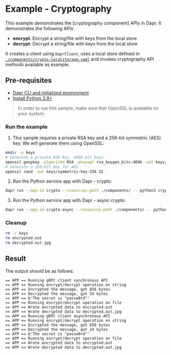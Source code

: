 # Example - Cryptography

This example demonstrates the [cryptography component] APIs in Dapr.
It demonstrates the following APIs:
- **encrypt**: Encrypt a string/file with keys from the local store
- **decrypt**: Decrypt a string/file with keys from the local store

It creates a client using `DaprClient`, uses a local store defined in
[`./components/crypto-localstorage.yaml`](./components/crypto-localstorage.yaml) and invokes cryptography API methods available as example.

## Pre-requisites

- [Dapr CLI and initialized environment](https://docs.dapr.io/getting-started)
- [Install Python 3.9+](https://www.python.org/downloads/)

> In order to run this sample, make sure that OpenSSL is available on your system.

### Run the example

1. This sample requires a private RSA key and a 256-bit symmetric (AES) key. We will generate them using OpenSSL:

<!-- STEP
name: Generate crypto
timeout_seconds: 5
-->

```bash
mkdir -p keys
# Generate a private RSA key, 4096-bit keys
openssl genpkey -algorithm RSA -pkeyopt rsa_keygen_bits:4096 -out keys/rsa-private-key.pem
# Generate a 256-bit key for AES
openssl rand -out keys/symmetric-key-256 32
```

<!-- END_STEP -->

2. Run the Python service app with Dapr - crypto:

<!-- STEP
name: Run crypto example
expected_stdout_lines:
  - '== APP == Running gRPC client synchronous API'
  - '== APP == Running encrypt/decrypt operation on string'
  - '== APP == Encrypted the message, got 856 bytes'
  - '== APP == Decrypted the message, got 24 bytes'
  - '== APP == The secret is "passw0rd"'
  - '== APP == Running encrypt/decrypt operation on file'
  - '== APP == Wrote encrypted data to encrypted.out'
  - '== APP == Wrote decrypted data to decrypted.out.jpg'
  - "Exited App successfully"
output_match_mode: substring
timeout_seconds: 10
-->

```bash
dapr run --app-id crypto --resources-path ./components/ -- python3 crypto.py
```

<!-- END_STEP -->

3. Run the Python service app with Dapr - async crypto:

<!-- STEP
name: Run async crypto example
expected_stdout_lines:
  - '== APP == Running gRPC client asynchronous API'
  - '== APP == Running encrypt/decrypt operation on string'
  - '== APP == Encrypted the message, got 856 bytes'
  - '== APP == Decrypted the message, got 24 bytes'
  - '== APP == The secret is "passw0rd"'
  - '== APP == Running encrypt/decrypt operation on file'
  - '== APP == Wrote encrypted data to encrypted.out'
  - '== APP == Wrote decrypted data to decrypted.out.jpg'
  - "Exited App successfully"
output_match_mode: substring
timeout_seconds: 10
-->

```bash
dapr run --app-id crypto-async --resources-path ./components/ -- python3 crypto-async.py
```

<!-- END_STEP -->

### Cleanup

<!-- STEP
name: Clean up generated resources
timeout_seconds: 5
-->

```bash
rm -r keys
rm encrypted.out
rm decrypted.out.jpg
```

<!-- END_STEP -->

## Result

The output should be as follows:

```shell
== APP == Running gRPC client synchronous API
== APP == Running encrypt/decrypt operation on string
== APP == Encrypted the message, got 856 bytes
== APP == Decrypted the message, got 24 bytes
== APP == b'The secret is "passw0rd"'
== APP == Running encrypt/decrypt operation on file
== APP == Wrote encrypted data to encrypted.out
== APP == Wrote decrypted data to decrypted.out.jpg
== APP == Running gRPC client asynchronous API
== APP == Running encrypt/decrypt operation on string
== APP == Encrypted the message, got 856 bytes
== APP == Decrypted the message, got 24 bytes
== APP == b'The secret is "passw0rd"'
== APP == Running encrypt/decrypt operation on file
== APP == Wrote encrypted data to encrypted.out
== APP == Wrote decrypted data to decrypted.out.jpg
```
